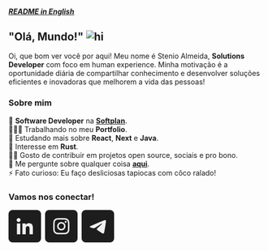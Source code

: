 <a href="./README.en.md"><h5><strong>README in English</strong></h5></a>

<h2><strong>"Olá, Mundo!"</strong> <img src="https://user-images.githubusercontent.com/1303154/88677602-1635ba80-d120-11ea-84d8-d263ba5fc3c0.gif" width="24px" alt="hi"></h2>

Oi, que bom ver você por aqui! Meu nome é Stenio Almeida, **Solutions Developer** com foco em human experience. Minha motivação é a oportunidade diária de compartilhar conhecimento e desenvolver soluções eficientes e inovadoras que melhorem a vida das pessoas!

### **Sobre mim**

💼 **Software Developer** na [**Softplan**][softplan].<br>
👨🏻‍💻 Trabalhando no meu **Portfolio**.<br>
🌱 Estudando mais sobre **React**, **Next** e **Java**.<br/>
🧐 Interesse em **Rust**.<br/>
🤝🏼 Gosto de contribuir em projetos open source, sociais e pro bono.<br/>
💬 Me pergunte sobre qualquer coisa [**aqui**][telegram].<br/>
⚡ Fato curioso: Eu faço desliciosas tapiocas com côco ralado!

### **Vamos nos conectar!**

[<img src="./etc/assets/social-linkedin.svg" alt="Linkedin" />][linkedin]&nbsp;
[<img src="./etc/assets/social-instagram.svg" alt="Instagram" />][instagram]&nbsp;
[<img src="./etc/assets/social-telegram.svg" alt="Telegram" />][telegram]

<!-- <a href="./RESUME.md"><h4><strong>Ver perfil completo!</strong></h4></a> -->

<!-- links -->

[linkedin]: https://linkedin.com/in/stenioas/
[instagram]: https://instagram.com/stenioas/
[telegram]: https://t.me/stenioas/
[gmail]: mailto:stenioas@gmail.com
[softplan]: https://softplan.com.br/
[lang-english]: ./README.en.md
